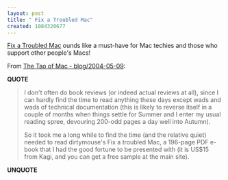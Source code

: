 ```yaml
---
layout: post
title: " Fix a Troubled Mac"
created: 1084320677
---
```

<a href="http://www.troubledmac.com/">Fix a Troubled Mac</a> ounds like a must-have for Mac techies and those who support other people's Macs!

From <a href="http://the.taoofmac.com/space/blog/2004-05-09">The Tao of Mac - blog/2004-05-09</a>:
<p><strong>QUOTE</strong></p><blockquote>I don't often do book reviews (or indeed actual reviews at all), since I can hardly find the time to read anything these days except wads and wads of technical documentation (this is likely to reverse itself in a couple of months when things settle for Summer and I enter my usual reading spree, devouring 200-odd pages a day well into Autumn).

So it took me a long while to find the time (and the relative quiet) needed to read dirtymouse's Fix a troubled Mac, a 196-page PDF e-book that I had the good fortune to be presented with (it is US$15 from Kagi, and you can get a free sample at the main site).</blockquote><p><strong>UNQUOTE</strong></p>

